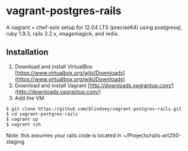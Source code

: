 vagrant-postgres-rails
===============

A vagrant + chef-solo setup for 12.04 LTS (precise64) using postgresql, ruby 1.9.3, rails 3.2.x, imagemagick, and redis.

Installation
------------

1. Download and install VirtualBox [https://www.virtualbox.org/wiki/Downloads](https://www.virtualbox.org/wiki/Downloads)
2. Download and install Vagrant [http://downloads.vagrantup.com/](http://downloads.vagrantup.com/)
3. Add the VM

```
$ git clone https://github.com/blindsey/vagrant-postgres-rails.git
$ cd vagrant-postgres-rails
$ vagrant up
$ vagrant ssh
```
Note: this assumes your rails code is located in ~/Projects/rails-art250-staging
